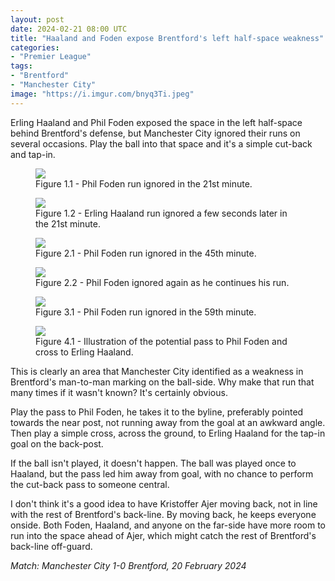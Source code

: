 ```yaml
---
layout: post
date: 2024-02-21 08:00 UTC
title: "Haaland and Foden expose Brentford's left half-space weakness"
categories:
- "Premier League"
tags:
- "Brentford"
- "Manchester City"
image: "https://i.imgur.com/bnyq3Ti.jpeg"
---
```


Erling Haaland and Phil Foden exposed the space in the left half-space behind Brentford's defense, but Manchester City ignored their runs on several occasions. Play the ball into that space and it's a simple cut-back and tap-in. 

<!---more--->

<figure>
    <img src="https://i.imgur.com/z2Kd42T.jpeg">
    <figcaption>Figure 1.1 - Phil Foden run ignored in the 21st minute.</figcaption>
</figure> 

<figure>
    <img src="https://i.imgur.com/K5i1ZV6.jpeg">
    <figcaption>Figure 1.2 - Erling Haaland run ignored a few seconds later in the 21st minute.</figcaption>
</figure> 

<figure>
    <img src="https://i.imgur.com/NymPpAj.jpeg">
    <figcaption>Figure 2.1 - Phil Foden run ignored in the 45th minute.</figcaption>
</figure> 

<figure>
    <img src="https://i.imgur.com/bnyq3Ti.jpeg">
    <figcaption>Figure 2.2 - Phil Foden ignored again as he continues his run.</figcaption>
</figure> 

<figure>
    <img src="https://i.imgur.com/w9gq48p.jpeg">
    <figcaption>Figure 3.1 - Phil Foden run ignored in the 59th minute.</figcaption>
</figure> 

<figure>
    <img src="https://i.imgur.com/K4l4Um5.jpeg">
    <figcaption>Figure 4.1 - Illustration of the potential pass to Phil Foden and cross to Erling Haaland.</figcaption>
</figure> 

This is clearly an area that Manchester City identified as a weakness in Brentford's man-to-man marking on the ball-side. Why make that run that many times if it wasn't known? It's certainly obvious.

Play the pass to Phil Foden, he takes it to the byline, preferably pointed towards the near post, not running away from the goal at an awkward angle. Then play a simple cross, across the ground, to Erling Haaland for the tap-in goal on the back-post. 

If the ball isn't played, it doesn't happen. The ball was played once to Haaland, but the pass led him away from goal, with no chance to perform the cut-back pass to someone central. 

I don't think it's a good idea to have Kristoffer Ajer moving back, not in line with the rest of Brentford's back-line. By moving back, he keeps everyone onside. Both Foden, Haaland, and anyone on the far-side have more room to run into the space ahead of Ajer, which might catch the rest of Brentford's back-line off-guard.

*Match: Manchester City 1-0 Brentford, 20 February 2024*